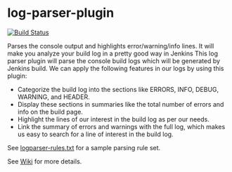 log-parser-plugin
=================

[![Build Status](https://ci.jenkins.io/buildStatus/icon?job=Plugins%2Flog-parser-plugin%2Fmain)](https://ci.jenkins.io/blue/organizations/jenkins/Plugins%2Flog-parser-plugin/branches/)

Parses the console output and highlights error/warning/info lines.  It will make you analyze your build log in a pretty good way in Jenkins
This log parser plugin will parse the console build logs which will be generated by Jenkins build. We can apply the following features in our logs by using this plugin:

* Categorize the build log into the sections like ERRORS, INFO, DEBUG, WARNING, and HEADER.
* Display these sections in summaries like the total number of errors and info on the build page.
* Highlight the lines of our interest in the build log as per our needs.
* Link the summary of errors and warnings with the full log, which makes us easy to search for a line of interest in the build log.

See [logparser-rules.txt](src/test/resources/org/jenkinsci/plugins/logparser/maven-project1/logparser-rules.txt) for a sample parsing rule set.

See [Wiki](https://wiki.jenkins-ci.org/JENKINS/Log-Parser-Plugin.html) for more details.
